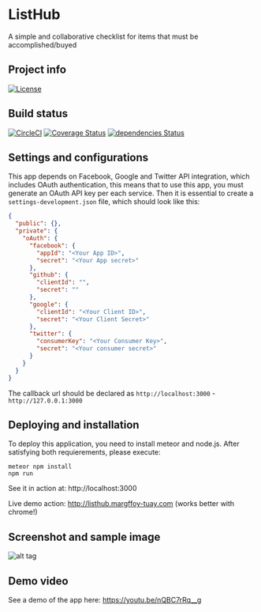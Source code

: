 # ListHub
A simple and collaborative checklist for items that must be accomplished/buyed

## Project info
[![License](https://img.shields.io/badge/license-MIT-blue.svg)](./LICENSE)

## Build status
[![CircleCI](https://circleci.com/gh/Llamatech/listify.svg?style=svg)](https://circleci.com/gh/Llamatech/listify)
[![Coverage Status](https://coveralls.io/repos/github/Llamatech/listify/badge.svg?branch=master)](https://coveralls.io/github/Llamatech/listify?branch=master)
[![dependencies Status](https://david-dm.org/Llamatech/listify/status.svg)](https://david-dm.org/Llamatech/listify)

## Settings and configurations
This app depends on Facebook, Google and Twitter API integration, which includes OAuth authentication, this means that to use this app, you must
generate an OAuth API key per each service. Then it is essential to create a ``settings-development.json``
file, which should look like this:
```json
{
  "public": {},
  "private": {
    "oAuth": {
      "facebook": {
        "appId": "<Your App ID>",
        "secret": "<Your App secret>"
      },
      "github": {
        "clientId": "",
        "secret": ""
      },
      "google": {
        "clientId": "<Your Client ID>",
        "secret": "<Your Client Secret>"
      },
      "twitter": {
        "consumerKey": "<Your Consumer Key>",
        "secret": "<Your consumer secret>"
      }
    }
  }
}
```
The callback url should be declared as ``http://localhost:3000`` - ``http://127.0.0.1:3000``

## Deploying and installation
To deploy this application, you need to install meteor and node.js. After satisfying both requierements, please execute:
```
meteor npm install
npm run
```
See it in action at: http://localhost:3000

Live demo action: http://listhub.margffoy-tuay.com (works better with chrome!)

## Screenshot and sample image
![alt tag](https://68.media.tumblr.com/4c966908939ea605f78cb0ea6041b5a5/tumblr_oqjvf7lbXf1tsf799o1_1280.png)

## Demo video
See a demo of the app here: https://youtu.be/nQBC7rRq__g
